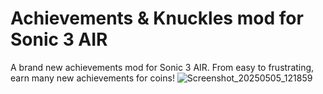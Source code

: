 # Achievements & Knuckles mod for Sonic 3 AIR
A brand new achievements mod for Sonic 3 AIR. From easy to frustrating, earn many new achievements for coins! 
![Screenshot_20250505_121859](https://github.com/user-attachments/assets/b6f6b30a-28ad-4b46-833c-bbd1037a1265)
